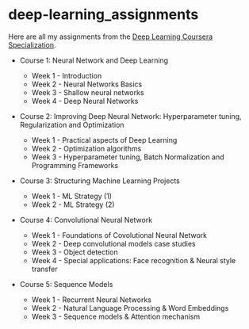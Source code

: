# deep-learning_assignments

Here are all my assignments from the [Deep Learning Coursera Specialization](https://www.coursera.org/specializations/deep-learning).



- Course 1: Neural Network and Deep Learning
  - Week 1 - Introduction
  - Week 2 - Neural Networks Basics
  - Week 3 - Shallow neural networks
  - Week 4 - Deep Neural Networks

- Course 2: Improving Deep Neural Network: Hyperparameter tuning, Regularization and Optimization
  - Week 1 - Practical aspects of Deep Learning
  - Week 2 - Optimization algorithms
  - Week 3 - Hyperparameter tuning, Batch Normalization and Programming Frameworks

- Course 3: Structuring Machine Learning Projects
  - Week 1 - ML Strategy (1)
  - Week 2 - ML Strategy (2)

- Course 4: Convolutional Neural Network
  - Week 1 - Foundations of Covolutional Neural Network
  - Week 2 - Deep convolutional models case studies
  - Week 3 - Object detection
  - Week 4 - Special applications: Face recognition & Neural style transfer

- Course 5: Sequence Models
  - Week 1 - Recurrent Neural Networks
  - Week 2 - Natural Language Processing & Word Embeddings
  - Week 3 - Sequence models & Attention mechanism
